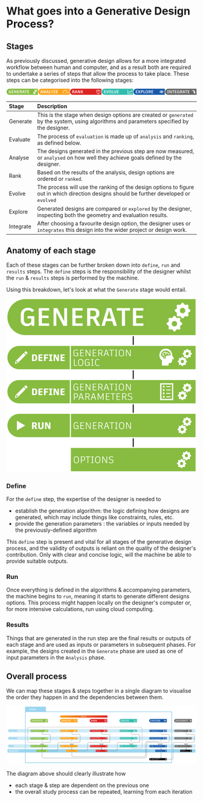 # What goes into a Generative Design Process?

## Stages

As previously discussed, generative design allows for a more integrated workflow between human and computer, and as a result both are required to undertake a series of steps that allow the process to take place. These steps can be categorised into the following stages:

![](../.gitbook/assets/generative-design-steps%20%281%29.png)

| Stage | Description |
| :--- | :--- |
| Generate | This is the stage when design options are created or `generated` by the system, using algorithms and parameters specified by the designer. |
| Evaluate | The process of `evaluation` is made up of `analysis` and `ranking`, as defined below. |
| Analyse | The designs generated in the previous step are now measured, or `analysed` on how well they achieve goals defined by the designer. |
| Rank | Based on the results of the analysis, design options are ordered or `ranked`. |
| Evolve | The process will use the ranking of the design options to figure out in which direction designs should be further developed or `evolved` |
| Explore | Generated designs are compared or `explored` by the designer, inspecting both the geometry and evaluation results. |
| Integrate | After choosing a favourite design option, the designer uses or `integrates` this design into the wider project or design work. |

## Anatomy of each stage

Each of these stages can be further broken down into `define`, `run` and `results` steps. The `define` steps is the responsibility of the designer whilst the `run` & `results` steps is performed by the machine.

Using this breakdown, let's look at what the `Generate` stage would entail.

![](../.gitbook/assets/generative-design-generate-step%20%281%29.png)

### Define

For the `define` step, the expertise of the designer is needed to

* establish the generation algorithm: the logic defining how designs are generated, which may include things like constraints, rules, etc.
* provide the generation parameters : the variables or inputs needed by the previously-defined algorithm

This `define` step is present and vital for all stages of the generative design process, and the validity of outputs is reliant on the quality of the designer's contribution. Only with clear and concise logic, will the machine be able to provide suitable outputs.

### Run

Once everything is defined in the algorithms & accompanying parameters, the machine begins to `run`, meaning it starts to generate different designs options. This process might happen locally on the designer's computer or, for more intensive calculations, run using cloud computing.

### Results

Things that are generated in the run step are the final results or outputs of each stage and are used as inputs or parameters in subsequent phases. For example, the designs created in the `Generate` phase are used as one of input parameters in the `Analysis` phase.

## Overall process

We can map these stages & steps together in a single diagram to visualise the order they happen in and the dependencies between them.

![](../.gitbook/assets/generative-design-overall-process.png)

The diagram above should clearly illustrate how

* each stage & step are dependent on the previous one
* the overall study process can be repeated, learning from each iteration

